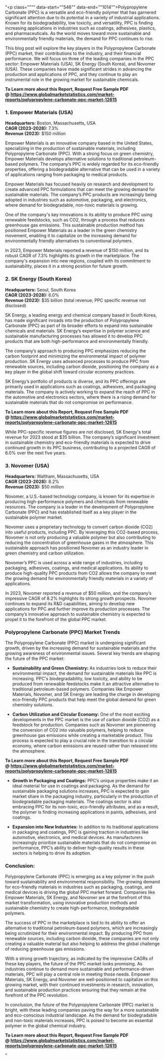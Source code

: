 "<p class="""" data-start=""546"" data-end=""1014"">Polypropylene Carbonate (PPC) is a versatile and eco-friendly polymer that has garnered significant attention due to its potential in a variety of industrial applications. Known for its biodegradability, low toxicity, and versatility, PPC is finding increasing applications in industries such as coatings, adhesives, plastics, and pharmaceuticals. As the world moves toward more sustainable and environmentally friendly materials, the demand for PPC continues to rise.</p>
<p class="""" data-start=""1016"" data-end=""1505"">This blog post will explore the key players in the Polypropylene Carbonate (PPC) market, their contributions to the industry, and their financial performance. We will focus on three of the leading companies in the PPC sector: Empower Materials (USA), SK Energy (South Korea), and Novomer (USA). These companies have made significant strides in advancing the production and applications of PPC, and they continue to play an instrumental role in the growing market for sustainable chemicals.</p>
<p class="""" data-start=""1016"" data-end=""1505""><strong>To Learn more about this Report, Request Free Sample PDF @&nbsp;<a href=""https://www.globalmarketstatistics.com/market-reports/polypropylene-carbonate-ppc-market-12615"">https://www.globalmarketstatistics.com/market-reports/polypropylene-carbonate-ppc-market-12615</a></strong></p>
<h3 class="""" data-start=""1512"" data-end=""1546""><strong data-start=""1516"" data-end=""1546"">1. Empower Materials (USA)</strong></h3>
<p class="""" data-start=""1548"" data-end=""1656""><strong data-start=""1548"" data-end=""1565"">Headquarters:</strong> Boston, Massachusetts, USA<br data-start=""1592"" data-end=""1595"" /> <strong data-start=""1595"" data-end=""1616"">CAGR (2023-2028):</strong> 7.3%<br data-start=""1621"" data-end=""1624"" /> <strong data-start=""1624"" data-end=""1643"">Revenue (2023):</strong> $150 million</p>
<p class="""" data-start=""1658"" data-end=""2153"">Empower Materials is an innovative company based in the United States, specializing in the production of sustainable materials, including Polypropylene Carbonate (PPC). With a strong focus on green chemistry, Empower Materials develops alternative solutions to traditional petroleum-based polymers. The company&rsquo;s PPC is widely regarded for its eco-friendly properties, offering a biodegradable alternative that can be used in a variety of applications ranging from packaging to medical products.</p>
<p class="""" data-start=""2155"" data-end=""2500"">Empower Materials has focused heavily on research and development to create advanced PPC formulations that can meet the growing demand for sustainable materials. The company&rsquo;s PPC products are increasingly being adopted in industries such as automotive, packaging, and electronics, where demand for biodegradable, non-toxic materials is growing.</p>
<p class="""" data-start=""2502"" data-end=""2898"">One of the company's key innovations is its ability to produce PPC using renewable feedstocks, such as CO2, through a process that reduces greenhouse gas emissions. This sustainable production method has positioned Empower Materials as a leader in the green chemistry movement, enabling it to capitalize on the increasing demand for environmentally friendly alternatives to conventional polymers.</p>
<p class="""" data-start=""2900"" data-end=""3171"">In 2023, Empower Materials reported a revenue of $150 million, and its robust CAGR of 7.3% highlights its growth in the marketplace. The company's expansion into new regions, coupled with its commitment to sustainability, places it in a strong position for future growth.</p>
<h3 class="""" data-start=""3173"" data-end=""3207""><strong data-start=""3177"" data-end=""3207"">2. SK Energy (South Korea)</strong></h3>
<p class="""" data-start=""3209"" data-end=""3360""><strong data-start=""3209"" data-end=""3226"">Headquarters:</strong> Seoul, South Korea<br data-start=""3245"" data-end=""3248"" /> <strong data-start=""3248"" data-end=""3269"">CAGR (2023-2028):</strong> 6.0%<br data-start=""3274"" data-end=""3277"" /> <strong data-start=""3277"" data-end=""3296"">Revenue (2023):</strong> $35 billion (total revenue; PPC specific revenue not disclosed)</p>
<p class="""" data-start=""3362"" data-end=""3778"">SK Energy, a leading energy and chemical company based in South Korea, has made significant inroads into the production of Polypropylene Carbonate (PPC) as part of its broader efforts to expand into sustainable chemicals and materials. SK Energy&rsquo;s expertise in polymer science and sustainable manufacturing processes has allowed it to develop PPC products that are both high-performance and environmentally friendly.</p>
<p class="""" data-start=""3780"" data-end=""4117"">The company&rsquo;s approach to producing PPC emphasizes reducing the carbon footprint and minimizing the environmental impact of polymer production. SK Energy uses advanced processes to produce PPC from renewable sources, including carbon dioxide, positioning the company as a key player in the global shift toward circular economy practices.</p>
<p class="""" data-start=""4119"" data-end=""4473"">SK Energy&rsquo;s portfolio of products is diverse, and its PPC offerings are primarily used in applications such as coatings, adhesives, and packaging materials. The company is actively working to expand the reach of PPC in the automotive and electronics sectors, where there is a rising demand for sustainable materials that do not compromise on performance.</p>
<p class="""" data-start=""4119"" data-end=""4473""><strong>To Learn more about this Report, Request Free Sample PDF @&nbsp;<a href=""https://www.globalmarketstatistics.com/market-reports/polypropylene-carbonate-ppc-market-12615"">https://www.globalmarketstatistics.com/market-reports/polypropylene-carbonate-ppc-market-12615</a></strong></p>
<p class="""" data-start=""4475"" data-end=""4800"">While PPC-specific revenue figures are not disclosed, SK Energy's total revenue for 2023 stood at $35 billion. The company&rsquo;s significant investment in sustainable chemistry and eco-friendly materials is expected to drive continued growth in its PPC business, contributing to a projected CAGR of 6.0% over the next five years.</p>
<h3 class="""" data-start=""4802"" data-end=""4826""><strong data-start=""4806"" data-end=""4826"">3. Novomer (USA)</strong></h3>
<p class="""" data-start=""4828"" data-end=""4936""><strong data-start=""4828"" data-end=""4845"">Headquarters:</strong> Waltham, Massachusetts, USA<br data-start=""4873"" data-end=""4876"" /> <strong data-start=""4876"" data-end=""4897"">CAGR (2023-2028):</strong> 8.2%<br data-start=""4902"" data-end=""4905"" /> <strong data-start=""4905"" data-end=""4924"">Revenue (2023):</strong> $50 million</p>
<p class="""" data-start=""4938"" data-end=""5239"">Novomer, a U.S.-based technology company, is known for its expertise in producing high-performance polymers and chemicals from renewable resources. The company is a leader in the development of Polypropylene Carbonate (PPC) and has established itself as a key player in the sustainable polymer market.</p>
<p class="""" data-start=""5241"" data-end=""5639"">Novomer uses a proprietary technology to convert carbon dioxide (CO2) into useful products, including PPC. By leveraging this CO2-based process, Novomer is not only producing a valuable polymer but also contributing to reducing the concentration of greenhouse gases in the atmosphere. This sustainable approach has positioned Novomer as an industry leader in green chemistry and carbon utilization.</p>
<p class="""" data-start=""5641"" data-end=""5938"">Novomer&rsquo;s PPC is used across a wide range of industries, including packaging, adhesives, coatings, and medical applications. Its ability to produce high-quality PPC products from CO2 allows the company to meet the growing demand for environmentally friendly materials in a variety of applications.</p>
<p class="""" data-start=""5940"" data-end=""6339"">In 2023, Novomer reported a revenue of $50 million, and the company&rsquo;s impressive CAGR of 8.2% highlights its strong growth prospects. Novomer continues to expand its R&amp;D capabilities, aiming to develop new applications for PPC and further improve its production processes. The company&rsquo;s innovative approach to sustainable chemistry is expected to propel it to the forefront of the global PPC market.</p>
<h3 class="""" data-start=""6346"" data-end=""6397""><strong data-start=""6350"" data-end=""6397"">Polypropylene Carbonate (PPC) Market Trends</strong></h3>
<p class="""" data-start=""6399"" data-end=""6643"">The Polypropylene Carbonate (PPC) market is undergoing significant growth, driven by the increasing demand for sustainable materials and the growing awareness of environmental issues. Several key trends are shaping the future of the PPC market:</p>
<ul data-start=""6645"" data-end=""8563"">
<li class="""" data-start=""6645"" data-end=""7155"">
<p class="""" data-start=""6648"" data-end=""7155""><strong data-start=""6648"" data-end=""6687"">Sustainability and Green Chemistry:</strong> As industries look to reduce their environmental impact, the demand for sustainable materials like PPC is increasing. PPC's biodegradability, low toxicity, and ability to be produced from renewable feedstocks make it an attractive alternative to traditional petroleum-based polymers. Companies like Empower Materials, Novomer, and SK Energy are leading the charge in developing eco-friendly PPC products that help meet the global demand for green chemistry solutions.</p>
</li>
<li class="""" data-start=""7157"" data-end=""7658"">
<p class="""" data-start=""7160"" data-end=""7658""><strong data-start=""7160"" data-end=""7204"">Carbon Utilization and Circular Economy:</strong> One of the most exciting developments in the PPC market is the use of carbon dioxide (CO2) as a feedstock for production. Companies such as Novomer are pioneering the conversion of CO2 into valuable polymers, helping to reduce greenhouse gas emissions while creating a marketable product. This process is expected to play a crucial role in the transition to a circular economy, where carbon emissions are reused rather than released into the atmosphere.</p>
</li>
</ul>
<p><strong>To Learn more about this Report, Request Free Sample PDF @&nbsp;<a href=""https://www.globalmarketstatistics.com/market-reports/polypropylene-carbonate-ppc-market-12615"">https://www.globalmarketstatistics.com/market-reports/polypropylene-carbonate-ppc-market-12615</a></strong></p>
<ul data-start=""6645"" data-end=""8563"">
<li class="""" data-start=""7660"" data-end=""8165"">
<p class="""" data-start=""7663"" data-end=""8165""><strong data-start=""7663"" data-end=""7700"">Growth in Packaging and Coatings:</strong> PPC&rsquo;s unique properties make it an ideal material for use in coatings and packaging. As the demand for sustainable packaging solutions increases, PPC is expected to gain market share in the packaging industry, particularly in the production of biodegradable packaging materials. The coatings sector is also embracing PPC for its non-toxic, eco-friendly attributes, and as a result, the polymer is finding increasing applications in paints, adhesives, and coatings.</p>
</li>
<li class="""" data-start=""8167"" data-end=""8563"">
<p class="""" data-start=""8170"" data-end=""8563""><strong data-start=""8170"" data-end=""8204"">Expansion into New Industries:</strong> In addition to its traditional applications in packaging and coatings, PPC is gaining traction in industries like automotive, electronics, and medical devices. As manufacturers increasingly prioritize sustainable materials that do not compromise on performance, PPC&rsquo;s ability to deliver high-quality results in these sectors is helping to drive its adoption.</p>
</li>
</ul>
<h3 class="""" data-start=""8570"" data-end=""8589""><strong data-start=""8574"" data-end=""8589"">Conclusion:</strong></h3>
<p class="""" data-start=""8591"" data-end=""9091"">Polypropylene Carbonate (PPC) is emerging as a key polymer in the push toward sustainability and environmental responsibility. The growing demand for eco-friendly materials in industries such as packaging, coatings, and medical devices is driving the global PPC market forward. Companies like Empower Materials, SK Energy, and Novomer are at the forefront of this market transformation, using innovative production methods and sustainable chemistry to create high-performance, biodegradable polymers.</p>
<p class="""" data-start=""9093"" data-end=""9503"">The success of PPC in the marketplace is tied to its ability to offer an alternative to traditional petroleum-based polymers, which are increasingly being scrutinized for their environmental impact. By producing PPC from renewable sources, including carbon dioxide, these companies are not only creating a valuable material but also helping to address the global challenge of reducing greenhouse gas emissions.</p>
<p class="""" data-start=""9505"" data-end=""10040"">With a strong growth trajectory, as indicated by the impressive CAGRs of these key players, the future of the PPC market looks promising. As industries continue to demand more sustainable and performance-driven materials, PPC will play a central role in meeting those needs. Empower Materials, SK Energy, and Novomer are well-positioned to capitalize on this growing market, with their continued investments in research, innovation, and sustainable production practices ensuring that they remain at the forefront of the PPC revolution.</p>
<p class="""" data-start=""10042"" data-end=""10374"">In conclusion, the future of the Polypropylene Carbonate (PPC) market is bright, with these leading companies paving the way for a more sustainable and eco-conscious industrial landscape. As the demand for biodegradable and non-toxic materials increases, PPC is poised to become an essential polymer in the global chemical industry.</p>
<p class="""" data-start=""10042"" data-end=""10374""><strong>To Learn more about this Report, Request Free Sample PDF @&nbsp;<a href=""https://www.globalmarketstatistics.com/market-reports/polypropylene-carbonate-ppc-market-12615"">https://www.globalmarketstatistics.com/market-reports/polypropylene-carbonate-ppc-market-12615</a></strong></p>"
